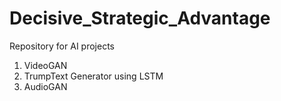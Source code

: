 # Decisive_Strategic_Advantage
Repository for AI projects 

1. VideoGAN
2. TrumpText Generator using LSTM
3. AudioGAN
